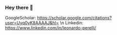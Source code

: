 ### Hey there 👋

GoogleScholar: https://scholar.google.com/citations?user=Uyq0yK8AAAAJ&hl= \n
Linkedin: https://www.linkedin.com/in/leonardo-perelli/

<!--
**LeoPerelli/LeoPerelli** is a ✨ _special_ ✨ repository because its `README.md` (this file) appears on your GitHub profile.


### 📌 Projects:
You can find some of my recent projects here:
- [GPTnano](https://github.com/LeoPerelli/GPTnano) is an implementation of the GPT family from scratch
- [MaskGIT](https://github.com/LeoPerelli/MaskGIT) is a reproduction of Google Research 2022 CVPR paper
- [BayesianRepulsive](https://github.com/LeoPerelli/BayesMixtureModeling) is a JAX repulsive clustering algorithm 
- [PyTFT](https://github.com/LeoPerelli/PyTFT) is a Python algorithm to estimate the Trifocal Tensor
- [TrifocalSfM](https://github.com/LeoPerelli/SfM-Trifocal) is my master thesis to improve 3D reconstruction
- ...and more!

### 🎓 Education:
- MSc in Mathematical Engineering - Statistical Learning track @ Politecnico di Milano
- BS in Mathematical Engineering @ Politecnico di Milano

